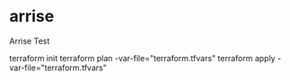 # arrise
Arrise Test

terraform init
terraform plan -var-file="terraform.tfvars"
terraform apply -var-file="terraform.tfvars"

